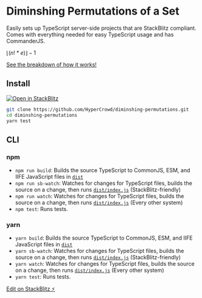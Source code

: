 # Diminshing Permutations of a Set

Easily sets up TypeScript server-side projects that are StackBlitz compliant. Comes with everything needed for easy TypeScript usage and has CommanderJS.

$⌊(n! * e)⌋ - 1$

[See the breakdown of how it works!](https://docs.google.com/spreadsheets/d/1rBLwVjB6dwehYyHy3xBZOJ4XwVe46dqmzkIjNURyngU/edit?usp=sharing)

## Install

[![Open in StackBlitz](https://developer.stackblitz.com/img/open_in_stackblitz.svg)](https://stackblitz.com/github/hypercrowd/diminshing-permutations)

```bash
git clone https://github.com/HyperCrowd/diminshing-permutations.git
cd diminshing-permutations
yarn test
```

## CLI

### npm

- `npm run build`: Builds the source TypeScript to CommonJS, ESM, and IIFE JavaScript files in [`dist`](dist)
- `npm run sb-watch`: Watches for changes for TypeScript files, builds the source on a change, then runs [`dist/index.js`](dist/index.js) (StackBlitz-friendly)
- `npm run watch`: Watches for changes for TypeScript files, builds the source on a change, then runs [`dist/index.js`](dist/index.js) (Every other system)
- `npm test`: Runs tests.

### yarn

- `yarn build`: Builds the source TypeScript to CommonJS, ESM, and IIFE JavaScript files in [`dist`](dist)
- `yarn sb-watch`: Watches for changes for TypeScript files, builds the source on a change, then runs [`dist/index.js`](dist/index.js) (StackBlitz-friendly)
- `yarn watch`: Watches for changes for TypeScript files, builds the source on a change, then runs [`dist/index.js`](dist/index.js) (Every other system)
- `yarn test`: Runs tests.

[Edit on StackBlitz ⚡️](https://stackblitz.com/edit/psysecgroup-typescript-server-template-6q9pvr)
